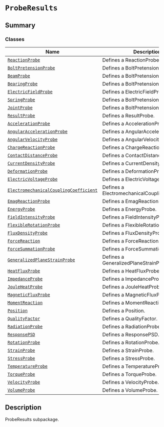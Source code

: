 # `ProbeResults`

<a id="summary"></a>

## Summary

### Classes

| Name | Description |
|---------------------------------------------------------------------------------------------------------------------------------------------------------------------------------------------------------|-------------------------------------------------|
| [`ReactionProbe`](ReactionProbe.md#ansys.mechanical.stubs.v241.Ansys.ACT.Automation.Mechanical.Results.ProbeResults.ReactionProbe)                                                                      | Defines a ReactionProbe.                        |
| [`BoltPretensionProbe`](BoltPretensionProbe.md#ansys.mechanical.stubs.v241.Ansys.ACT.Automation.Mechanical.Results.ProbeResults.BoltPretensionProbe)                                                    | Defines a BoltPretensionProbe.                  |
| [`BeamProbe`](BeamProbe.md#ansys.mechanical.stubs.v241.Ansys.ACT.Automation.Mechanical.Results.ProbeResults.BeamProbe)                                                                                  | Defines a BoltPretensionProbe.                  |
| [`BearingProbe`](BearingProbe.md#ansys.mechanical.stubs.v241.Ansys.ACT.Automation.Mechanical.Results.ProbeResults.BearingProbe)                                                                         | Defines a BoltPretensionProbe.                  |
| [`ElectricFieldProbe`](ElectricFieldProbe.md#ansys.mechanical.stubs.v241.Ansys.ACT.Automation.Mechanical.Results.ProbeResults.ElectricFieldProbe)                                                       | Defines a ElectricFieldProbe.                   |
| [`SpringProbe`](SpringProbe.md#ansys.mechanical.stubs.v241.Ansys.ACT.Automation.Mechanical.Results.ProbeResults.SpringProbe)                                                                            | Defines a BoltPretensionProbe.                  |
| [`JointProbe`](JointProbe.md#ansys.mechanical.stubs.v241.Ansys.ACT.Automation.Mechanical.Results.ProbeResults.JointProbe)                                                                               | Defines a BoltPretensionProbe.                  |
| [`ResultProbe`](ResultProbe.md#ansys.mechanical.stubs.v241.Ansys.ACT.Automation.Mechanical.Results.ProbeResults.ResultProbe)                                                                            | Defines a ResultProbe.                          |
| [`AccelerationProbe`](AccelerationProbe.md#ansys.mechanical.stubs.v241.Ansys.ACT.Automation.Mechanical.Results.ProbeResults.AccelerationProbe)                                                          | Defines a AccelerationProbe.                    |
| [`AngularAccelerationProbe`](AngularAccelerationProbe.md#ansys.mechanical.stubs.v241.Ansys.ACT.Automation.Mechanical.Results.ProbeResults.AngularAccelerationProbe)                                     | Defines a AngularAccelerationProbe.             |
| [`AngularVelocityProbe`](AngularVelocityProbe.md#ansys.mechanical.stubs.v241.Ansys.ACT.Automation.Mechanical.Results.ProbeResults.AngularVelocityProbe)                                                 | Defines a AngularVelocityProbe.                 |
| [`ChargeReactionProbe`](ChargeReactionProbe.md#ansys.mechanical.stubs.v241.Ansys.ACT.Automation.Mechanical.Results.ProbeResults.ChargeReactionProbe)                                                    | Defines a ChargeReactionProbe.                  |
| [`ContactDistanceProbe`](ContactDistanceProbe.md#ansys.mechanical.stubs.v241.Ansys.ACT.Automation.Mechanical.Results.ProbeResults.ContactDistanceProbe)                                                 | Defines a ContactDistanceProbe.                 |
| [`CurrentDensityProbe`](CurrentDensityProbe.md#ansys.mechanical.stubs.v241.Ansys.ACT.Automation.Mechanical.Results.ProbeResults.CurrentDensityProbe)                                                    | Defines a CurrentDensityProbe.                  |
| [`DeformationProbe`](DeformationProbe.md#ansys.mechanical.stubs.v241.Ansys.ACT.Automation.Mechanical.Results.ProbeResults.DeformationProbe)                                                             | Defines a DeformationProbe.                     |
| [`ElectricVoltageProbe`](ElectricVoltageProbe.md#ansys.mechanical.stubs.v241.Ansys.ACT.Automation.Mechanical.Results.ProbeResults.ElectricVoltageProbe)                                                 | Defines a ElectricVoltageProbe.                 |
| [`ElectromechanicalCouplingCoefficient`](ElectromechanicalCouplingCoefficient.md#ansys.mechanical.stubs.v241.Ansys.ACT.Automation.Mechanical.Results.ProbeResults.ElectromechanicalCouplingCoefficient) | Defines a ElectromechanicalCouplingCoefficient. |
| [`EmagReactionProbe`](EmagReactionProbe.md#ansys.mechanical.stubs.v241.Ansys.ACT.Automation.Mechanical.Results.ProbeResults.EmagReactionProbe)                                                          | Defines a EmagReactionProbe.                    |
| [`EnergyProbe`](EnergyProbe.md#ansys.mechanical.stubs.v241.Ansys.ACT.Automation.Mechanical.Results.ProbeResults.EnergyProbe)                                                                            | Defines a EnergyProbe.                          |
| [`FieldIntensityProbe`](FieldIntensityProbe.md#ansys.mechanical.stubs.v241.Ansys.ACT.Automation.Mechanical.Results.ProbeResults.FieldIntensityProbe)                                                    | Defines a FieldIntensityProbe.                  |
| [`FlexibleRotationProbe`](FlexibleRotationProbe.md#ansys.mechanical.stubs.v241.Ansys.ACT.Automation.Mechanical.Results.ProbeResults.FlexibleRotationProbe)                                              | Defines a FlexibleRotationProbe.                |
| [`FluxDensityProbe`](FluxDensityProbe.md#ansys.mechanical.stubs.v241.Ansys.ACT.Automation.Mechanical.Results.ProbeResults.FluxDensityProbe)                                                             | Defines a FluxDensityProbe.                     |
| [`ForceReaction`](ForceReaction.md#ansys.mechanical.stubs.v241.Ansys.ACT.Automation.Mechanical.Results.ProbeResults.ForceReaction)                                                                      | Defines a ForceReaction.                        |
| [`ForceSummationProbe`](ForceSummationProbe.md#ansys.mechanical.stubs.v241.Ansys.ACT.Automation.Mechanical.Results.ProbeResults.ForceSummationProbe)                                                    | Defines a ForceSummationProbe.                  |
| [`GeneralizedPlaneStrainProbe`](GeneralizedPlaneStrainProbe.md#ansys.mechanical.stubs.v241.Ansys.ACT.Automation.Mechanical.Results.ProbeResults.GeneralizedPlaneStrainProbe)                            | Defines a GeneralizedPlaneStrainProbe.          |
| [`HeatFluxProbe`](HeatFluxProbe.md#ansys.mechanical.stubs.v241.Ansys.ACT.Automation.Mechanical.Results.ProbeResults.HeatFluxProbe)                                                                      | Defines a HeatFluxProbe.                        |
| [`ImpedanceProbe`](ImpedanceProbe.md#ansys.mechanical.stubs.v241.Ansys.ACT.Automation.Mechanical.Results.ProbeResults.ImpedanceProbe)                                                                   | Defines a ImpedanceProbe.                       |
| [`JouleHeatProbe`](JouleHeatProbe.md#ansys.mechanical.stubs.v241.Ansys.ACT.Automation.Mechanical.Results.ProbeResults.JouleHeatProbe)                                                                   | Defines a JouleHeatProbe.                       |
| [`MagneticFluxProbe`](MagneticFluxProbe.md#ansys.mechanical.stubs.v241.Ansys.ACT.Automation.Mechanical.Results.ProbeResults.MagneticFluxProbe)                                                          | Defines a MagneticFluxProbe.                    |
| [`MomentReaction`](MomentReaction.md#ansys.mechanical.stubs.v241.Ansys.ACT.Automation.Mechanical.Results.ProbeResults.MomentReaction)                                                                   | Defines a MomentReaction.                       |
| [`Position`](Position.md#ansys.mechanical.stubs.v241.Ansys.ACT.Automation.Mechanical.Results.ProbeResults.Position)                                                                                     | Defines a Position.                             |
| [`QualityFactor`](QualityFactor.md#ansys.mechanical.stubs.v241.Ansys.ACT.Automation.Mechanical.Results.ProbeResults.QualityFactor)                                                                      | Defines a QualityFactor.                        |
| [`RadiationProbe`](RadiationProbe.md#ansys.mechanical.stubs.v241.Ansys.ACT.Automation.Mechanical.Results.ProbeResults.RadiationProbe)                                                                   | Defines a RadiationProbe.                       |
| [`ResponsePSD`](ResponsePSD.md#ansys.mechanical.stubs.v241.Ansys.ACT.Automation.Mechanical.Results.ProbeResults.ResponsePSD)                                                                            | Defines a ResponsePSD.                          |
| [`RotationProbe`](RotationProbe.md#ansys.mechanical.stubs.v241.Ansys.ACT.Automation.Mechanical.Results.ProbeResults.RotationProbe)                                                                      | Defines a RotationProbe.                        |
| [`StrainProbe`](StrainProbe.md#ansys.mechanical.stubs.v241.Ansys.ACT.Automation.Mechanical.Results.ProbeResults.StrainProbe)                                                                            | Defines a StrainProbe.                          |
| [`StressProbe`](StressProbe.md#ansys.mechanical.stubs.v241.Ansys.ACT.Automation.Mechanical.Results.ProbeResults.StressProbe)                                                                            | Defines a StressProbe.                          |
| [`TemperatureProbe`](TemperatureProbe.md#ansys.mechanical.stubs.v241.Ansys.ACT.Automation.Mechanical.Results.ProbeResults.TemperatureProbe)                                                             | Defines a TemperatureProbe.                     |
| [`TorqueProbe`](TorqueProbe.md#ansys.mechanical.stubs.v241.Ansys.ACT.Automation.Mechanical.Results.ProbeResults.TorqueProbe)                                                                            | Defines a TorqueProbe.                          |
| [`VelocityProbe`](VelocityProbe.md#ansys.mechanical.stubs.v241.Ansys.ACT.Automation.Mechanical.Results.ProbeResults.VelocityProbe)                                                                      | Defines a VelocityProbe.                        |
| [`VolumeProbe`](VolumeProbe.md#ansys.mechanical.stubs.v241.Ansys.ACT.Automation.Mechanical.Results.ProbeResults.VolumeProbe)                                                                            | Defines a VolumeProbe.                          |

<a id="description"></a>

## Description

ProbeResults subpackage.

<!-- !! processed by numpydoc !! -->

